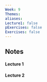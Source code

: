 ```yaml
---
Week: 9
Themes: 
aliases: 
Lecture1: false
pExercises: false
Exercises: false
---
```


## Notes

#### Lecture 1

#### Lecture 2

